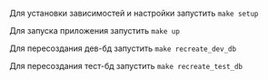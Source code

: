 Для установки зависимостей и настройки запустить `make setup`

Для запуска приложения запустить `make up`

Для пересоздания дев-бд запустить `make recreate_dev_db`

Для пересоздания тест-бд запустить `make recreate_test_db`
